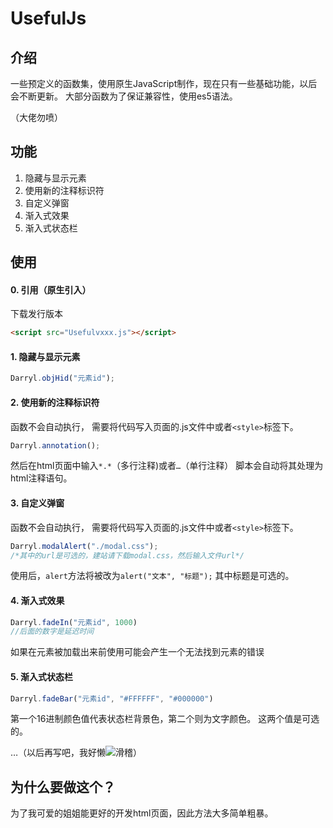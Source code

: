 # UsefulJs
## 介绍
一些预定义的函数集，使用原生JavaScript制作，现在只有一些基础功能，以后会不断更新。
大部分函数为了保证兼容性，使用es5语法。

（大佬勿喷）

## 功能
1. 隐藏与显示元素
2. 使用新的注释标识符
3. 自定义弹窗
4. 渐入式效果
5. 渐入式状态栏

## 使用

#### 0. 引用（原生引入）
下载发行版本
```html
<script src="Usefulvxxx.js"></script>
```
#### 1. 隐藏与显示元素
```js
Darryl.objHid("元素id");
```
#### 2. 使用新的注释标识符
函数不会自动执行，
需要将代码写入页面的.js文件中或者`<style>`标签下。

```js
Darryl.annotation();
```
然后在html页面中输入`*.*`（多行注释)或者`…`（单行注释）
脚本会自动将其处理为html注释语句。

#### 3. 自定义弹窗
函数不会自动执行，
需要将代码写入页面的.js文件中或者`<style>`标签下。

```js
Darryl.modalAlert("./modal.css");
/*其中的url是可选的，建站请下载modal.css，然后输入文件url*/
```
使用后，`alert`方法将被改为`alert("文本", "标题");`
其中标题是可选的。

#### 4. 渐入式效果
```js
Darryl.fadeIn("元素id", 1000)
//后面的数字是延迟时间
```
如果在元素被加载出来前使用可能会产生一个无法找到元素的错误

#### 5. 渐入式状态栏
```js
Darryl.fadeBar("元素id", "#FFFFFF", "#000000")
```
第一个16进制颜色值代表状态栏背景色，第二个则为文字颜色。
这两个值是可选的。

…（以后再写吧，我好懒![滑稽](http://qzonestyle.gtimg.cn/qzone/em/e248.gif)）
## 为什么要做这个？
为了我可爱的姐姐能更好的开发html页面，因此方法大多简单粗暴。
